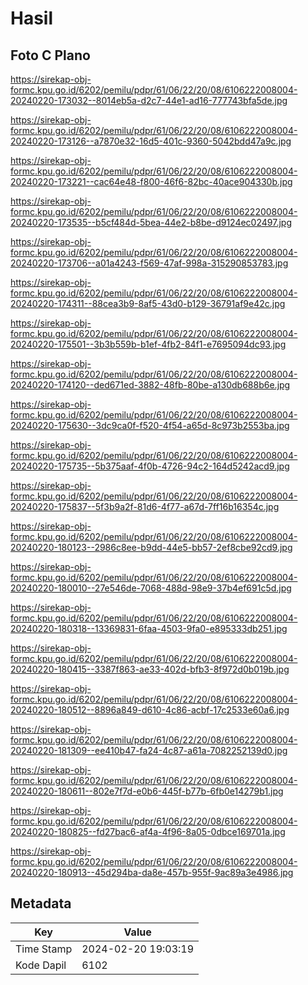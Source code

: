 # Hasil

## Foto C Plano

https://sirekap-obj-formc.kpu.go.id/6202/pemilu/pdpr/61/06/22/20/08/6106222008004-20240220-173032--8014eb5a-d2c7-44e1-ad16-777743bfa5de.jpg

https://sirekap-obj-formc.kpu.go.id/6202/pemilu/pdpr/61/06/22/20/08/6106222008004-20240220-173126--a7870e32-16d5-401c-9360-5042bdd47a9c.jpg

https://sirekap-obj-formc.kpu.go.id/6202/pemilu/pdpr/61/06/22/20/08/6106222008004-20240220-173221--cac64e48-f800-46f6-82bc-40ace904330b.jpg

https://sirekap-obj-formc.kpu.go.id/6202/pemilu/pdpr/61/06/22/20/08/6106222008004-20240220-173535--b5cf484d-5bea-44e2-b8be-d9124ec02497.jpg

https://sirekap-obj-formc.kpu.go.id/6202/pemilu/pdpr/61/06/22/20/08/6106222008004-20240220-173706--a01a4243-f569-47af-998a-315290853783.jpg

https://sirekap-obj-formc.kpu.go.id/6202/pemilu/pdpr/61/06/22/20/08/6106222008004-20240220-174311--88cea3b9-8af5-43d0-b129-36791af9e42c.jpg

https://sirekap-obj-formc.kpu.go.id/6202/pemilu/pdpr/61/06/22/20/08/6106222008004-20240220-175501--3b3b559b-b1ef-4fb2-84f1-e7695094dc93.jpg

https://sirekap-obj-formc.kpu.go.id/6202/pemilu/pdpr/61/06/22/20/08/6106222008004-20240220-174120--ded671ed-3882-48fb-80be-a130db688b6e.jpg

https://sirekap-obj-formc.kpu.go.id/6202/pemilu/pdpr/61/06/22/20/08/6106222008004-20240220-175630--3dc9ca0f-f520-4f54-a65d-8c973b2553ba.jpg

https://sirekap-obj-formc.kpu.go.id/6202/pemilu/pdpr/61/06/22/20/08/6106222008004-20240220-175735--5b375aaf-4f0b-4726-94c2-164d5242acd9.jpg

https://sirekap-obj-formc.kpu.go.id/6202/pemilu/pdpr/61/06/22/20/08/6106222008004-20240220-175837--5f3b9a2f-81d6-4f77-a67d-7ff16b16354c.jpg

https://sirekap-obj-formc.kpu.go.id/6202/pemilu/pdpr/61/06/22/20/08/6106222008004-20240220-180123--2986c8ee-b9dd-44e5-bb57-2ef8cbe92cd9.jpg

https://sirekap-obj-formc.kpu.go.id/6202/pemilu/pdpr/61/06/22/20/08/6106222008004-20240220-180010--27e546de-7068-488d-98e9-37b4ef691c5d.jpg

https://sirekap-obj-formc.kpu.go.id/6202/pemilu/pdpr/61/06/22/20/08/6106222008004-20240220-180318--13369831-6faa-4503-9fa0-e895333db251.jpg

https://sirekap-obj-formc.kpu.go.id/6202/pemilu/pdpr/61/06/22/20/08/6106222008004-20240220-180415--3387f863-ae33-402d-bfb3-8f972d0b019b.jpg

https://sirekap-obj-formc.kpu.go.id/6202/pemilu/pdpr/61/06/22/20/08/6106222008004-20240220-180512--8896a849-d610-4c86-acbf-17c2533e60a6.jpg

https://sirekap-obj-formc.kpu.go.id/6202/pemilu/pdpr/61/06/22/20/08/6106222008004-20240220-181309--ee410b47-fa24-4c87-a61a-7082252139d0.jpg

https://sirekap-obj-formc.kpu.go.id/6202/pemilu/pdpr/61/06/22/20/08/6106222008004-20240220-180611--802e7f7d-e0b6-445f-b77b-6fb0e14279b1.jpg

https://sirekap-obj-formc.kpu.go.id/6202/pemilu/pdpr/61/06/22/20/08/6106222008004-20240220-180825--fd27bac6-af4a-4f96-8a05-0dbce169701a.jpg

https://sirekap-obj-formc.kpu.go.id/6202/pemilu/pdpr/61/06/22/20/08/6106222008004-20240220-180913--45d294ba-da8e-457b-955f-9ac89a3e4986.jpg


## Metadata

| Key        | Value               |
| ---------- | ------------------- |
| Time Stamp | 2024-02-20 19:03:19 |
| Kode Dapil | 6102                |




